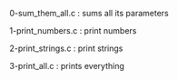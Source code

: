 0-sum_them_all.c : sums all its parameters

1-print_numbers.c : print numbers

2-print_strings.c : print strings

3-print_all.c : prints everything
